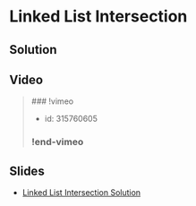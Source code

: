 
# Linked List Intersection

## Solution


## Video

<blockquote>
### !vimeo

* id: 315760605

### !end-vimeo
</blockquote>



## Slides

* [Linked List Intersection Solution](https://docs.google.com/a/hackreactor.com/presentation/d/1PsdyMjRWM2J-U1h5DNQACelM1TcW_p4xrFE7QOvYbdc/embed?start=false&loop=false&delayms=3000)

